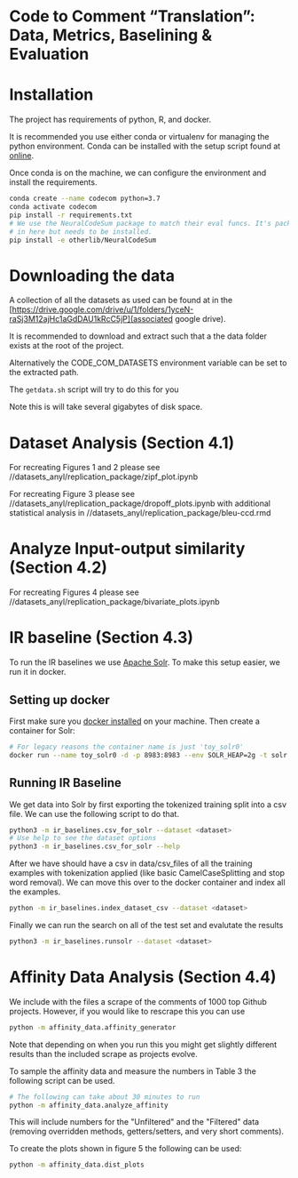 # Code to Comment “Translation”: Data, Metrics, Baselining & Evaluation

# Installation

The project has requirements of python, R, and docker.

It is recommended you use either conda or virtualenv for managing the python 
environment. Conda can be installed with the setup script found at
[online](https://docs.conda.io/en/latest/miniconda.html).

Once conda is on the machine, we can configure the environment and install the
requirements.
```bash
conda create --name codecom python=3.7
conda activate codecom
pip install -r requirements.txt
# We use the NeuralCodeSum package to match their eval funcs. It's packaged
# in here but needs to be installed.
pip install -e otherlib/NeuralCodeSum
```

# Downloading the data

A collection of all the datasets as used can be found at in the 
[https://drive.google.com/drive/u/1/folders/1yceN-raSj3M12ajHc1aGdDAU1kRcC5jP](associated google drive).

It is recommended to download and extract such that a the data folder exists
at the root of the project.

Alternatively the CODE_COM_DATASETS environment variable can be set to the extracted path.

The `getdata.sh` script will try to do this for you
 
Note this is will take several gigabytes of disk space.

# Dataset Analysis (Section 4.1)

For recreating Figures 1 and 2 please see 
//datasets_anyl/replication_package/zipf_plot.ipynb

For recreating Figure 3 please see 
//datasets_anyl/replication_package/dropoff_plots.ipynb
with additional statistical analysis in 
//datasets_anyl/replication_package/bleu-ccd.rmd

# Analyze Input-output similarity (Section 4.2)

For recreating Figures 4 please see 
//datasets_anyl/replication_package/bivariate_plots.ipynb

# IR baseline (Section 4.3)

To run the IR baselines we use [Apache Solr](https://lucene.apache.org/solr/). 
To make this setup easier, we run it in docker.

## Setting up docker
First make sure you [docker installed](https://docs.docker.com/get-docker/) on 
your machine. Then create a container for Solr:
```bash
# For legacy reasons the container name is just 'toy_solr0'
docker run --name toy_solr0 -d -p 8983:8983 --env SOLR_HEAP=2g -t solr:8.3.1
```

## Running IR Baseline

We get data into Solr by first exporting the tokenized training split into
a csv file. We can use the following script to do that.
```bash
python3 -m ir_baselines.csv_for_solr --dataset <dataset>
# Use help to see the dataset options
python3 -m ir_baselines.csv_for_solr --help
```
After we have should have a csv in data/csv_files of all the training examples
with tokenization applied (like basic CamelCaseSplitting and stop word removal). 
We can move this over to the docker container and index all the examples.
```bash
python -m ir_baselines.index_dataset_csv --dataset <dataset>
```

Finally we can run the search on all of the test set and evalutate the results
```bash
python3 -m ir_baselines.runsolr --dataset <dataset>
```

# Affinity Data Analysis (Section 4.4)

We include with the files a scrape of the comments of 1000 top Github projects.
However, if you would like to rescrape this you can use
```bash
python -m affinity_data.affinity_generator
```
Note that depending on when you run this you might get slightly different results
than the included scrape as projects evolve.

To sample the affinity data and measure the numbers in Table 3 the following
script can be used.
```bash
# The following can take about 30 minutes to run
python -m affinity_data.analyze_affinity
```
This will include numbers for the "Unfiltered" and the "Filtered" data 
(removing overridden methods, getters/setters, and very short comments).

To create the plots shown in figure 5 the following can be used:
```bash
python -m affinity_data.dist_plots
```


